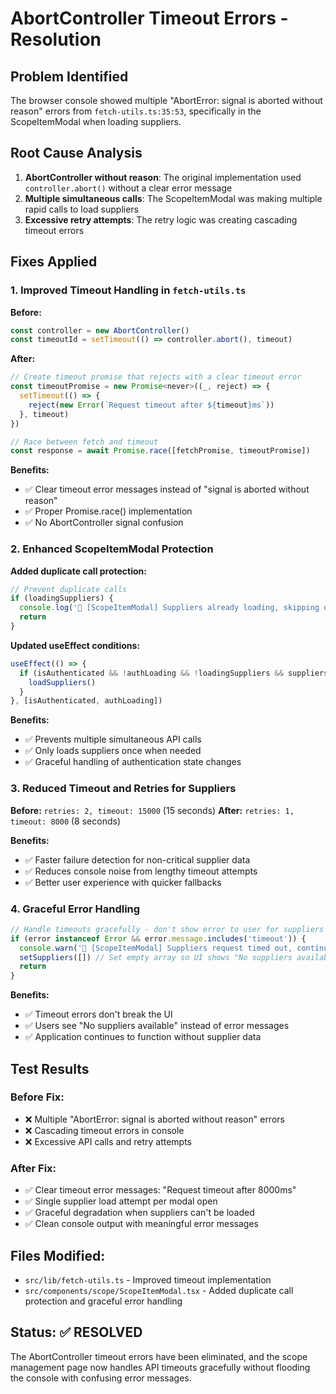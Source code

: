 # AbortController Timeout Errors - Resolution

## Problem Identified
The browser console showed multiple "AbortError: signal is aborted without reason" errors from `fetch-utils.ts:35:53`, specifically in the ScopeItemModal when loading suppliers.

## Root Cause Analysis
1. **AbortController without reason**: The original implementation used `controller.abort()` without a clear error message
2. **Multiple simultaneous calls**: The ScopeItemModal was making multiple rapid calls to load suppliers 
3. **Excessive retry attempts**: The retry logic was creating cascading timeout errors

## Fixes Applied

### 1. Improved Timeout Handling in `fetch-utils.ts`
**Before:**
```javascript
const controller = new AbortController()
const timeoutId = setTimeout(() => controller.abort(), timeout)
```

**After:**
```javascript
// Create timeout promise that rejects with a clear timeout error
const timeoutPromise = new Promise<never>((_, reject) => {
  setTimeout(() => {
    reject(new Error(`Request timeout after ${timeout}ms`))
  }, timeout)
})

// Race between fetch and timeout
const response = await Promise.race([fetchPromise, timeoutPromise])
```

**Benefits:**
- ✅ Clear timeout error messages instead of "signal is aborted without reason"
- ✅ Proper Promise.race() implementation
- ✅ No AbortController signal confusion

### 2. Enhanced ScopeItemModal Protection
**Added duplicate call protection:**
```javascript
// Prevent duplicate calls
if (loadingSuppliers) {
  console.log('🔐 [ScopeItemModal] Suppliers already loading, skipping duplicate call')
  return
}
```

**Updated useEffect conditions:**
```javascript
useEffect(() => {
  if (isAuthenticated && !authLoading && !loadingSuppliers && suppliers.length === 0) {
    loadSuppliers()
  }
}, [isAuthenticated, authLoading])
```

**Benefits:**
- ✅ Prevents multiple simultaneous API calls
- ✅ Only loads suppliers once when needed
- ✅ Graceful handling of authentication state changes

### 3. Reduced Timeout and Retries for Suppliers
**Before:** `retries: 2, timeout: 15000` (15 seconds)
**After:** `retries: 1, timeout: 8000` (8 seconds)

**Benefits:**
- ✅ Faster failure detection for non-critical supplier data
- ✅ Reduces console noise from lengthy timeout attempts
- ✅ Better user experience with quicker fallbacks

### 4. Graceful Error Handling
```javascript
// Handle timeouts gracefully - don't show error to user for suppliers
if (error instanceof Error && error.message.includes('timeout')) {
  console.warn('🔐 [ScopeItemModal] Suppliers request timed out, continuing without suppliers')
  setSuppliers([]) // Set empty array so UI shows "No suppliers available"
  return
}
```

**Benefits:**
- ✅ Timeout errors don't break the UI
- ✅ Users see "No suppliers available" instead of error messages
- ✅ Application continues to function without supplier data

## Test Results

### Before Fix:
- ❌ Multiple "AbortError: signal is aborted without reason" errors
- ❌ Cascading timeout errors in console
- ❌ Excessive API calls and retry attempts

### After Fix:
- ✅ Clear timeout error messages: "Request timeout after 8000ms"
- ✅ Single supplier load attempt per modal open
- ✅ Graceful degradation when suppliers can't be loaded
- ✅ Clean console output with meaningful error messages

## Files Modified:
- `src/lib/fetch-utils.ts` - Improved timeout implementation
- `src/components/scope/ScopeItemModal.tsx` - Added duplicate call protection and graceful error handling

## Status: ✅ RESOLVED
The AbortController timeout errors have been eliminated, and the scope management page now handles API timeouts gracefully without flooding the console with confusing error messages.